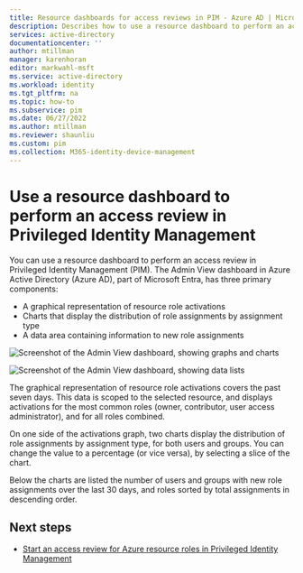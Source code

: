 ```yaml
---
title: Resource dashboards for access reviews in PIM - Azure AD | Microsoft Docs
description: Describes how to use a resource dashboard to perform an access review in Azure AD Privileged Identity Management (PIM).
services: active-directory
documentationcenter: ''
author: mtillman
manager: karenhoran
editor: markwahl-msft
ms.service: active-directory
ms.workload: identity
ms.tgt_pltfrm: na
ms.topic: how-to
ms.subservice: pim
ms.date: 06/27/2022
ms.author: mtillman
ms.reviewer: shaunliu
ms.custom: pim
ms.collection: M365-identity-device-management
---
```


# Use a resource dashboard to perform an access review in Privileged Identity Management

You can use a resource dashboard to perform an access review in Privileged Identity Management (PIM). The Admin View dashboard in Azure Active Directory (Azure AD), part of Microsoft Entra, has three primary components:

- A graphical representation of resource role activations
- Charts that display the distribution of role assignments by assignment type
- A data area containing information to new role assignments

![Screenshot of the Admin View dashboard, showing graphs and charts](media/pim-resource-roles-overview-dashboards/rbac-overview-top.png)

![Screenshot of the Admin View dashboard, showing data lists](media/pim-resource-roles-overview-dashboards/role-settings.png)

The graphical representation of resource role activations covers the past seven days. This data is scoped to the selected resource, and displays activations for the most common roles (owner, contributor, user access administrator), and for all roles combined.

On one side of the activations graph, two charts display the distribution of role assignments by assignment type, for both users and groups. You can change the value to a percentage (or vice versa), by selecting a slice of the chart.

Below the charts are listed the number of users and groups with new role assignments over the last 30 days, and roles sorted by total assignments in descending order.

## Next steps

- [Start an access review for Azure resource roles in Privileged Identity Management](./pim-create-azure-ad-roles-and-resource-roles-review.md)